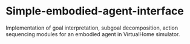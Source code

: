 # Simple-embodied-agent-interface
Implementation of goal interpretation, subgoal decomposition, action sequencing modules for an embodied agent in VirtualHome simulator.

